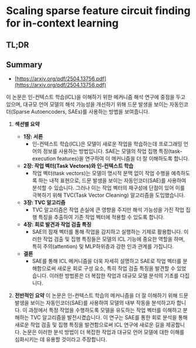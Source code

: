 # Scaling sparse feature circuit finding for in-context learning
## TL;DR
## Summary
- [https://arxiv.org/pdf/2504.13756.pdf](https://arxiv.org/pdf/2504.13756.pdf)

이 논문은 인-컨텍스트 학습(ICL)을 이해하기 위한 메커니즘 해석 연구에 중점을 두고 있으며, 대규모 언어 모델의 해석 가능성을 개선하기 위해 드문 발생을 보이는 자동인코더(Sparse Autoencoders, SAEs)를 사용하는 방법을 보여줍니다.

1. **섹션별 요약**
   - **1장: 서론**
     - 인-컨텍스트 학습(ICL)은 모델이 새로운 작업을 학습하는데 프로그래밍 언어의 정보를 사용하는 방법입니다. SAE는 모델의 작업 집행 특징(task-execution features)을 연구하여 이 메커니즘을 더 잘 이해하도록 합니다.
   - **2장: 작업 벡터(Task Vectors)와 인-컨텍스트 학습**
     - 작업 벡터(task vectors)는 모델이 명시적 문맥 없이 작업 수행을 예측하도록 하는 내적 표현으로, 드문 발생을 보이는 자동인코더(SAE)를 사용하여 분석할 수 있습니다. 그러나 이는 작업 벡터의 재구성에 단점이 있어 이를 극복하기 위해 TVC(Task Vector Cleaning) 알고리즘을 도입했습니다.
   - **3장: TVC 알고리즘**
     - TVC 알고리즘은 작업 손실에 큰 영향을 주지만 해석 가능성을 가진 작업 집행 특징을 추출하여 기존 작업 벡터에 적용할 수 있도록 합니다.
   - **4장: 회로 발견과 작업 검출 특징**
     - SAE의 잠재 벡터를 통해 작업을 감지하고 실행하는 기제로 활용합니다. 이러한 작업 검출 및 집행 특징들은 모델의 ICL 기능에 중요한 역할을 하며, 특히 주의(attention) 및 MLP하위층과 강한 인과 관계를 가집니다.
   - **결론**
     - SAE를 통해 ICL 메커니즘을 더욱 자세히 설명하고 SAE로 작업 벡터를 분해함으로써 새로운 회로 구성 요소, 특히 작업 검출 특징을 발견할 수 있었습니다. 이러한 방법론은 더 복잡한 작업과 대규모 모델 분석의 기초를 다집니다.

2. **전반적인 요약**
   이 논문은 인-컨텍스트 학습의 메커니즘을 더 잘 이해하기 위해 드문 발생을 보이는 자동인코더(SAE)를 사용하여 모델의 내부 작동을 분석하고자 합니다. 이 과정에서 특정 작업을 수행하도록 모델을 유도하는 작업 벡터를 이해하고 분해하는 TVC 알고리즘을 발전시켰습니다. 이 연구는 SAE를 통한 회로 분석을 통해 새로운 작업 검출 및 집행 특징을 발견함으로써 ICL 연구에 새로운 길을 제공합니다. 논문은 이러한 분석 방법이 더 복잡한 작업과 대규모 언어 모델에 대한 이해를 심화시키는 데 유용할 것이라고 주장합니다.